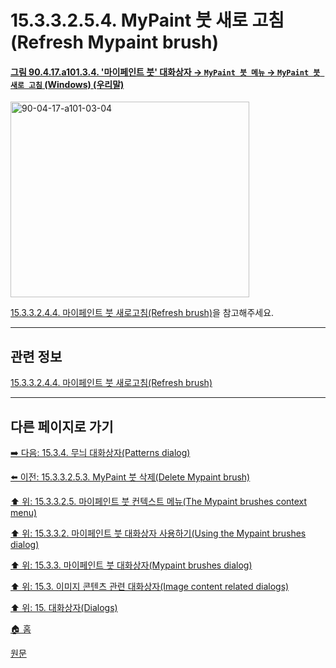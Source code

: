 # 15.3.3.2.5.4. MyPaint 붓 새로 고침(Refresh Mypaint brush)

<a id="90-04-17-a101-03-04"></a>

#### [그림 90.4.17.a101.3.4. '마이페인트 붓' 대화상자 → `MyPaint 붓 메뉴` → `MyPaint 붓 새로 고침` (Windows) (우리말)](./90-04-0017-mypaint_brushes.md#90-04-17-a101-03-04)
<img width="382" height="313" alt="90-04-17-a101-03-04" src="https://github.com/user-attachments/assets/c8384129-5e39-4ed2-b1ab-eab40ed6f274" />

[15.3.3.2.4.4. 마이페인트 붓 새로고침(Refresh brush)](./15-03-03-02-04-04-refresh_brushes.md)을 참고해주세요.

***

## 관련 정보

[15.3.3.2.4.4. 마이페인트 붓 새로고침(Refresh brush)](./15-03-03-02-04-04-refresh_brushes.md)

***

## 다른 페이지로 가기

[➡️ 다음: 15.3.4. 무늬 대화상자(Patterns dialog)](./15-03-04-00-patterns_dialog.md)

[⬅️ 이전: 15.3.3.2.5.3. MyPaint 붓 삭제(Delete Mypaint brush)](./15-03-03-02-05-03-delete_mypaint_brush.md)

[⬆️ 위: 15.3.3.2.5. 마이페인트 붓 컨텍스트 메뉴(The Mypaint brushes context menu)](./15-03-03-02-05-00-the_mypaint_brushes_context_menu.md)

[⬆️ 위: 15.3.3.2. 마이페인트 붓 대화상자 사용하기(Using the Mypaint brushes dialog)](./15-03-03-02-00-using_the_mypaint_brushes_dialog.md)

[⬆️ 위: 15.3.3. 마이페인트 붓 대화상자(Mypaint brushes dialog)](./15-03-03-00-mypaint-brushes-dialog.md)

[⬆️ 위: 15.3. 이미지 콘텐츠 관련 대화상자(Image content related dialogs)](./15-03-00-image-content-related-dialogs.md)

[⬆️ 위: 15. 대화상자(Dialogs)](./15-00-dialogs.md)

[🏠 홈](./00-home.md)

[원문](https://docs.gimp.org/2.10/ko/gimp-mypaint-brush-dialog.html#idm19616)